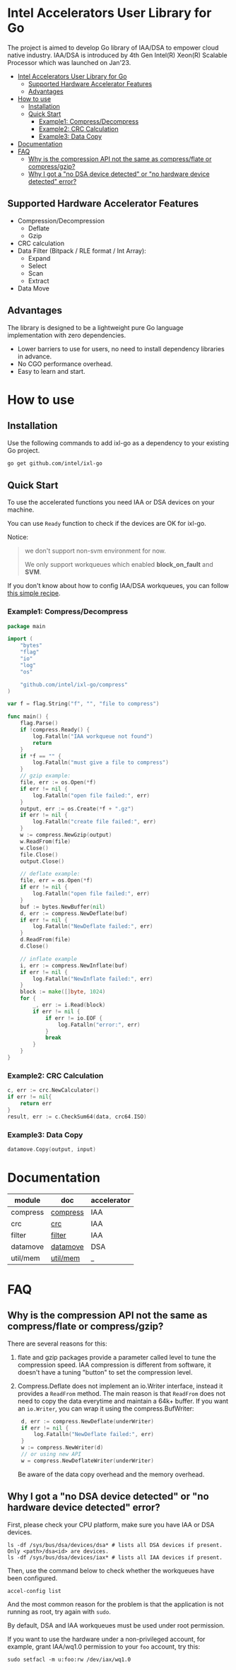 Intel Accelerators User Library for Go
============================================

The project is aimed to develop Go library of IAA/DSA to empower cloud native industry. IAA/DSA is introduced by 4th Gen Intel(R) Xeon(R) Scalable Processor which was launched on Jan'23.

- [Intel Accelerators User Library for Go](#intel-accelerators-user-library-for-go)
	- [Supported Hardware Accelerator Features](#supported-hardware-accelerator-features)
	- [Advantages](#advantages)
- [How to use](#how-to-use)
	- [Installation](#installation)
	- [Quick Start](#quick-start)
		- [Example1: Compress/Decompress](#example1-compressdecompress)
		- [Example2: CRC Calculation](#example2-crc-calculation)
		- [Example3: Data Copy](#example3-data-copy)
- [Documentation](#documentation)
- [FAQ](#faq)
	- [Why is the compression API not the same as compress/flate or compress/gzip?](#why-is-the-compression-api-not-the-same-as-compressflate-or-compressgzip)
	- [Why I got a "no DSA device detected" or "no hardware device detected" error?](#why-i-got-a-no-dsa-device-detected-or-no-hardware-device-detected-error)

## Supported Hardware Accelerator Features

- Compression/Decompression
  - Deflate
  - Gzip
- CRC calculation
- Data Filter (Bitpack / RLE format / Int Array): 
  - Expand
  - Select
  - Scan
  - Extract
- Data Move

## Advantages

The library is designed to be a lightweight pure Go language implementation with zero dependencies.


- Lower barriers to use for users, no need to install dependency libraries in advance.
- No CGO performance overhead.
- Easy to learn and start.
# How to use

## Installation

Use the following commands to add ixl-go as a dependency to your existing Go project.

```bash
go get github.com/intel/ixl-go
```
## Quick Start

To use the accelerated functions you need IAA or DSA devices on your machine.

You can use `Ready` function to check if the devices are OK for ixl-go. 

Notice: 

> we don't support non-svm environment for now. 
> 
> We only support workqueues which enabled **block_on_fault** and **SVM**.

If you don't know about how to config IAA/DSA workqueues, you can follow [this simple recipe](./enable-iaa.md).

### Example1: Compress/Decompress

```go
package main

import (
	"bytes"
	"flag"
	"io"
	"log"
	"os"

	"github.com/intel/ixl-go/compress"
)

var f = flag.String("f", "", "file to compress")

func main() {
	flag.Parse()
	if !compress.Ready() {
		log.Fatalln("IAA workqueue not found")
		return
	}
	if *f == "" {
		log.Fatalln("must give a file to compress")
	}
	// gzip example:
	file, err := os.Open(*f)
	if err != nil {
		log.Fatalln("open file failed:", err)
	}
	output, err := os.Create(*f + ".gz")
	if err != nil {
		log.Fatalln("create file failed:", err)
	}
	w := compress.NewGzip(output)
	w.ReadFrom(file)
	w.Close()
	file.Close()
	output.Close()

	// deflate example:
	file, err = os.Open(*f)
	if err != nil {
		log.Fatalln("open file failed:", err)
	}
	buf := bytes.NewBuffer(nil)
	d, err := compress.NewDeflate(buf)
	if err != nil {
		log.Fatalln("NewDeflate failed:", err)
	}
	d.ReadFrom(file)
	d.Close()

	// inflate example
	i, err := compress.NewInflate(buf)
	if err != nil {
		log.Fatalln("NewInflate failed:", err)
	}
	block := make([]byte, 1024)
	for {
		_, err := i.Read(block)
		if err != nil {
			if err != io.EOF {
				log.Fatalln("error:", err)
			}
			break
		}
	}
}

```



### Example2: CRC Calculation

```go
c, err := crc.NewCalculator()
if err != nil{
	return err
}
result, err := c.CheckSum64(data, crc64.ISO)
```

### Example3: Data Copy
```go
datamove.Copy(output, input)

```

# Documentation

| module   | doc                           | accelerator | 
| -------- | ----------------------------- | ----------- |
| compress | [compress](./compress/doc.md) | IAA         |
| crc      | [crc](./crc/doc.md)           | IAA         |
| filter   | [filter](./filter/doc.md)     | IAA         |
| datamove | [datamove](./datamove/doc.md) | DSA         |
| util/mem | [util/mem](./util/mem/doc.md) | _           |

# FAQ
## Why is the compression API not the same as compress/flate or compress/gzip?

There are several reasons for this:

1. flate and gzip packages provide a parameter called level to tune the compression speed. 
   IAA compression is different from software, it doesn't have a tuning "button" to set the compression level.
2. Compress.Deflate does not implement an io.Writer interface, instead it provides a `ReadFrom` method.
   The main reason is that `ReadFrom` does not need to copy the data everytime and maintain a 64k+ buffer. 
   If you want an `io.Writer`, you can wrap it using the compress.BufWriter:

   ```go
    d, err := compress.NewDeflate(underWriter)
	if err != nil {
		log.Fatalln("NewDeflate failed:", err)
	}
	w := compress.NewWriter(d)
	// or using new API
	w = compress.NewDeflateWriter(underWriter)

   ```
   Be aware of the data copy overhead and the memory overhead.

## Why I got a "no DSA device detected" or "no hardware device detected" error?

First, please check your CPU platform, make sure you have IAA or DSA devices.

```shell
ls -df /sys/bus/dsa/devices/dsa* # lists all DSA devices if present. Only <path>/dsa<id> are devices.
ls -df /sys/bus/dsa/devices/iax* # lists all IAA devices if present.
```

Then, use the command below to check whether the workqueues have been configured.

```shell
accel-config list
```

And the most common reason for the problem is that the application is not running as root, try again with `sudo`. 

By default, DSA and IAA workqueues must be used under root permission.

If you want to use the hardware under a non-privileged account, for example, grant IAA/wq1.0 permission to your `foo` account, try this:

```shell
sudo setfacl -m u:foo:rw /dev/iax/wq1.0
```
